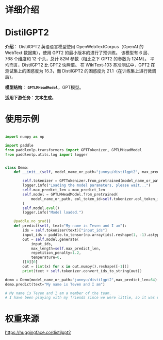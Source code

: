 # 详细介绍
# DistilGPT2
**介绍**： DistilGPT2 英语语言模型使用 OpenWebTextCorpus（OpenAI 的 WebText 数据集），使用 GPT2 的最小版本的进行了预训练。 该模型有 6 层、768 个维度和 12 个头，总计 82M 参数（相比之下 GPT2 的参数为 124M）。 平均而言，DistilGPT2 比 GPT2 快两倍。
在 WikiText-103 基准测试中，GPT2 在测试集上的困惑度为 16.3，而 DistilGPT2 的困惑度为 21.1（在训练集上进行微调后）。

**模型结构**： **`GPTLMHeadModel`**，GPT模型。

**适用下游任务**：**文本生成**。

# 使用示例

```python

import numpy as np

import paddle
from paddlenlp.transformers import GPTTokenizer, GPTLMHeadModel
from paddlenlp.utils.log import logger


class Demo:
    def __init__(self, model_name_or_path="junnyu/distilgpt2", max_predict_len=32):

        self.tokenizer = GPTTokenizer.from_pretrained(model_name_or_path)
        logger.info("Loading the model parameters, please wait...")
        self.max_predict_len = max_predict_len
        self.model = GPTLMHeadModel.from_pretrained(
            model_name_or_path, eol_token_id=self.tokenizer.eol_token_id
        )
        self.model.eval()
        logger.info("Model loaded.")

    @paddle.no_grad()
    def predict(self, text="My name is Teven and I am"):
        ids = self.tokenizer(text)["input_ids"]
        input_ids = paddle.to_tensor(np.array(ids).reshape(1, -1).astype("int64"))
        out = self.model.generate(
            input_ids,
            max_length=self.max_predict_len,
            repetition_penalty=1.2,
            temperature=0,
        )[0][0]
        out = [int(x) for x in out.numpy().reshape([-1])]
        print(text + self.tokenizer.convert_ids_to_string(out))

demo = Demo(model_name_or_path="junnyu/distilgpt2",max_predict_len=64)
demo.predict(text="My name is Teven and I am")

# My name is Teven and I am a member of the team.
# I have been playing with my friends since we were little, so it was nice to see them play together in our home town on Saturday night! We are very excited about this opportunity for us as well!!<|endoftext|>
```

# 权重来源

https://huggingface.co/distilgpt2
